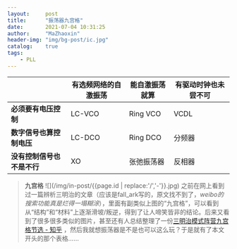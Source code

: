 ```yaml
---
layout:     post
title:      "振荡器九宫格"
date:       2021-07-04 10:31:25
author:     "MaZhaoxin"
header-img: "img/bg-post/ic.jpg"
catalog:    true
tags:
    - PLL
---
```


|                            | **有选频网络的自激振荡** | **能自激振荡就算** | **有驱动时钟也未尝不可** |
| -------------------------- | ------------------------ | ------------------ | ------------------------ |
| **必须要有电压控制**       | LC-VCO                   | Ring VCO           | VCDL                     |
| **数字信号也算控制电压**   | LC-DCO                   | Ring DCO           | 分频器                   |
| **没有控制信号也不是不行** | XO                       | 张弛振荡器         | 反相器                   |

> **九宫格**
>  ![](/img/in-post/{{page.id | replace:'/','-'}}.jpg)
> 之前在网上看到过一篇辨析三明治的文章（应该是fall_ark写的，原文找不到了，*weibo的搜索功能真是烂得一塌糊涂*），里面有副类似上图的“九宫格”，可以看到从“结构”和“材料”上逐渐滑坡/叛逆，得到了让人啼笑皆非的结论。后来又看到了很多很多类似的图片，甚至还有人总结整理了一份[三明治模式阵营九宫格节选 - 知乎](https://zhuanlan.zhihu.com/p/150752061) ，然后我就想振荡器是不是也可以这么玩？于是就有了本文开头的那个表格……
